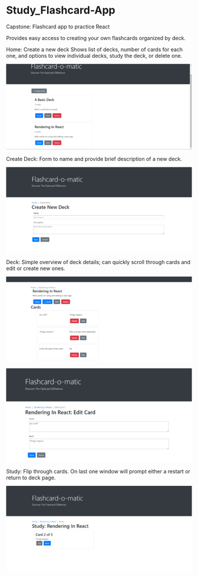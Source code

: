 # Study_Flashcard-App
Capstone: Flashcard app to practice React 

Provides easy access to creating your own flashcards organized by deck.

Home:
    Create a new deck
    Shows list of decks, number of cards for each one, and options to view individual decks, study the deck, or delete one.

![Home Screen](images/flashcard-home.png)

Create Deck:
    Form to name and provide brief description of a new deck.

![Create deck form](images/flashcard-new_deck.png)

Deck:
    Simple overview of deck details; can quickly scroll through cards and edit or create new ones.

![Deck listing](images/flashcard-deck.png)

![Edit card form](images/flashcard-edit_card.png)

Study:
    Flip through cards.
    On last one window will prompt either a restart or return to deck page.

![Example of back of card](images/flashcard-study.png)